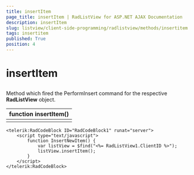 ```yaml
---
title: insertItem
page_title: insertItem | RadListView for ASP.NET AJAX Documentation
description: insertItem
slug: listview/client-side-programming/radlistview/methods/insertitem
tags: insertitem
published: True
position: 4
---
```


# insertItem



## 

Method which fired the PerformInsert command for the respective **RadListView** object.


| function insertItem() |
| ------ |
||

````ASP.NET
<telerik:RadCodeBlock ID="RadCodeBlock1" runat="server">
    <script type="text/javascript">
        function InsertNewItem() {
            var listView = $find("<%= RadListView1.ClientID %>");
            listView.insertItem();
        } 
    </script>
</telerik:RadCodeBlock>
````


